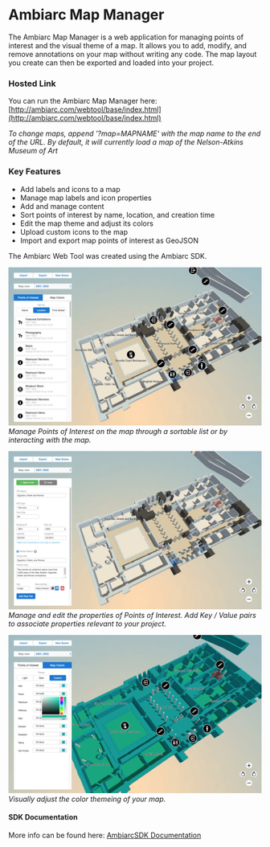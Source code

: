 # Ambiarc Map Manager
The Ambiarc Map Manager is a web application for managing points of interest and the visual theme of a map. It allows you to add, modify, and remove annotations on your map without writing any code. The map layout you create can then be exported and loaded into your project. 

### Hosted Link
You can run the Ambiarc Map Manager here: [http://ambiarc.com/webtool/base/index.html](http://ambiarc.com/webtool/base/index.html)

_To change maps, append '?map=MAPNAME' with the map name to the end of the URL. By default, it will currently load a map of the Nelson-Atkins Museum of Art_

### Key Features
* Add labels and icons to a map 
* Manage map labels and icon properties 
* Add and manage content
* Sort points of interest by name, location, and creation time
* Edit the map theme and adjust its colors
* Upload custom icons to the map
* Import and export map points of interest as GeoJSON

The Ambiarc Web Tool was created using the Ambiarc SDK.

![Alt text](screenshots/ListView.png?raw=true "Manage Points Of Interest")
_Manage Points of Interest on the map through a sortable list or by interacting with the map._

![Alt text](screenshots/PointsOfInterest.png?raw=true "POI Detail View")
_Manage and edit the properties of Points of Interest. Add Key / Value pairs to associate properties relevant to your project._

![Alt text](screenshots/Themeing.png?raw=true "Theming")
_Visually adjust the color themeing of your map._

#### SDK Documentation
More info can be found here: [AmbiarcSDK Documentation](http://ambiarc.com/documentation.html)
